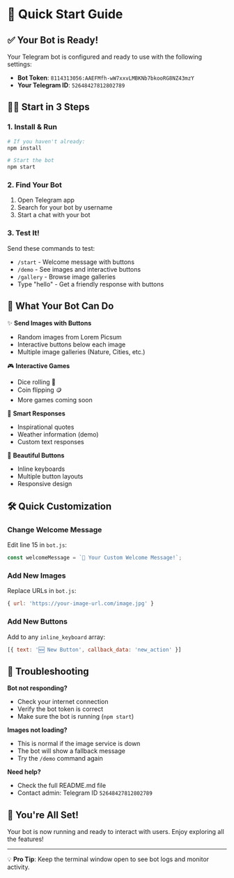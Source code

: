 # 🚀 Quick Start Guide

## ✅ Your Bot is Ready!

Your Telegram bot is configured and ready to use with the following settings:

- **Bot Token**: `8114313056:AAEFMfh-wW7xxvLMBKNb7bkooRG8NZ43mzY`
- **Your Telegram ID**: `52648427812802789`

## 🏃‍♂️ Start in 3 Steps

### 1. Install & Run
```bash
# If you haven't already:
npm install

# Start the bot
npm start
```

### 2. Find Your Bot
1. Open Telegram app
2. Search for your bot by username
3. Start a chat with your bot

### 3. Test It!
Send these commands to test:
- `/start` - Welcome message with buttons
- `/demo` - See images and interactive buttons
- `/gallery` - Browse image galleries
- Type "hello" - Get a friendly response with buttons

## 🎯 What Your Bot Can Do

✨ **Send Images with Buttons**
- Random images from Lorem Picsum
- Interactive buttons below each image
- Multiple image galleries (Nature, Cities, etc.)

🎮 **Interactive Games**
- Dice rolling 🎲
- Coin flipping 🪙
- More games coming soon

💭 **Smart Responses**
- Inspirational quotes
- Weather information (demo)
- Custom text responses

🔘 **Beautiful Buttons**
- Inline keyboards
- Multiple button layouts
- Responsive design

## 🛠️ Quick Customization

### Change Welcome Message
Edit line 15 in `bot.js`:
```javascript
const welcomeMessage = `🤖 Your Custom Welcome Message!`;
```

### Add New Images
Replace URLs in `bot.js`:
```javascript
{ url: 'https://your-image-url.com/image.jpg' }
```

### Add New Buttons
Add to any `inline_keyboard` array:
```javascript
[{ text: '🆕 New Button', callback_data: 'new_action' }]
```

## 🚨 Troubleshooting

**Bot not responding?**
- Check your internet connection
- Verify the bot token is correct
- Make sure the bot is running (`npm start`)

**Images not loading?**
- This is normal if the image service is down
- The bot will show a fallback message
- Try the `/demo` command again

**Need help?**
- Check the full README.md file
- Contact admin: Telegram ID `52648427812802789`

## 🎉 You're All Set!

Your bot is now running and ready to interact with users. Enjoy exploring all the features!

---

💡 **Pro Tip**: Keep the terminal window open to see bot logs and monitor activity. 